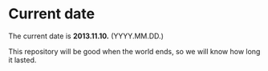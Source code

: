 # Current date

The current date is **2013.11.10.** (YYYY.MM.DD.)

This repository will be good when the world ends, so we will know how long it lasted.